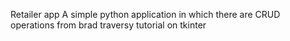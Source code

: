 Retailer app
A simple python application in which there are CRUD operations from brad traversy tutorial on tkinter
